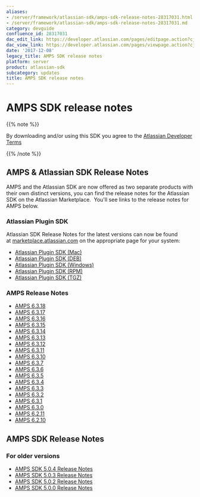 ```yaml
---
aliases:
- /server/framework/atlassian-sdk/amps-sdk-release-notes-28317031.html
- /server/framework/atlassian-sdk/amps-sdk-release-notes-28317031.md
category: devguide
confluence_id: 28317031
dac_edit_link: https://developer.atlassian.com/pages/editpage.action?cjm=wozere&pageId=28317031
dac_view_link: https://developer.atlassian.com/pages/viewpage.action?cjm=wozere&pageId=28317031
date: '2017-12-08'
legacy_title: AMPS SDK release notes
platform: server
product: atlassian-sdk
subcategory: updates
title: AMPS SDK release notes
---
```

# AMPS SDK release notes

{{% note %}}

By downloading and/or using this SDK you agree to the <span class="underline">[Atlassian Developer Terms](https://developer.atlassian.com/platform/marketplace/atlassian-developer-terms/)</span>

{{% /note %}}

## AMPS & Atlassian SDK Release Notes

AMPS and the Atlassian SDK are now offered as two separate products with their own distinct versions, you can find the release notes for the Atlassian SDK on the Atlassian Marketplace.  You'll see links to the release notes for AMPS below.

### 

### Atlassian Plugin SDK

Atlassian SDK Release Notes for the latest versions can now be found at <a href="https://marketplace.atlassian.com/" class="external-link">marketplace.atlassian.com</a> on the appropriate page for your system:

-   <a href="https://marketplace.atlassian.com/plugins/atlassian-plugin-sdk-mac/server/versionhistory" class="external-link">Atlassian Plugin SDK (Mac)</a>
-   <a href="https://marketplace.atlassian.com/plugins/atlassian-plugin-sdk-deb/cloud/versionhistory" class="external-link">Atlassian Plugin SDK (DEB)</a>
-   <a href="https://marketplace.atlassian.com/plugins/atlassian-plugin-sdk-windows/server/versionhistory" class="external-link">Atlassian Plugin SDK (Windows)</a>
-   <a href="https://marketplace.atlassian.com/plugins/atlassian-plugin-sdk-rpm/server/versionhistory" class="external-link">Atlassian Plugin SDK (RPM)</a>
-   <a href="https://marketplace.atlassian.com/plugins/atlassian-plugin-sdk-tgz/server/versionhistory" class="external-link">Atlassian Plugin SDK (TGZ)</a>

### AMPS Release Notes

-   [AMPS 6.3.18](/server/framework/atlassian-sdk/amps-6-3-18)
-   [AMPS 6.3.17](/server/framework/atlassian-sdk/amps-6-3-17)
-   [AMPS 6.3.16](/server/framework/atlassian-sdk/amps-6-3-16)
-   [AMPS 6.3.15](/server/framework/atlassian-sdk/amps-6-3-15)
-   [AMPS 6.3.14](/server/framework/atlassian-sdk/amps-6-3-14)
-   [AMPS 6.3.13](/server/framework/atlassian-sdk/amps-6-3-13)
-   [AMPS 6.3.12](/server/framework/atlassian-sdk/amps-6-3-12)
-   [AMPS 6.3.11](/server/framework/atlassian-sdk/amps-6-3-11)
-   [AMPS 6.3.10](/server/framework/atlassian-sdk/amps-6-3-10)
-   [AMPS 6.3.7](/server/framework/atlassian-sdk/amps-6-3-7)
-   [AMPS 6.3.6](/server/framework/atlassian-sdk/amps-6-3-6)
-   [AMPS 6.3.5](/server/framework/atlassian-sdk/amps-6-3-5)
-   [AMPS 6.3.4](/server/framework/atlassian-sdk/amps-6-3-4)
-   [AMPS 6.3.3](/server/framework/atlassian-sdk/amps-6-3-3)
-   [AMPS 6.3.2](/server/framework/atlassian-sdk/amps-6-3-2)
-   [AMPS 6.3.1](/server/framework/atlassian-sdk/amps-6-3-1)
-   [AMPS 6.3.0](/server/framework/atlassian-sdk/amps-6-3-0)
-   [AMPS 6.2.11](/server/framework/atlassian-sdk/amps-6-2-11)
-   [AMPS 6.2.10](/server/framework/atlassian-sdk/amps-6-2-10)

## AMPS SDK Release Notes

### For older versions

-   [AMPS SDK 5.0.4 Release Notes](/server/framework/atlassian-sdk/amps-sdk-5-0-4-release-notes)
-   [AMPS SDK 5.0.3 Release Notes](/server/framework/atlassian-sdk/amps-sdk-5-0-3-release-notes)
-   [AMPS SDK 5.0.2 Release Notes](/server/framework/atlassian-sdk/amps-sdk-5-0-2-release-notes)
-   [AMPS SDK 5.0.0 Release Notes](/server/framework/atlassian-sdk/amps-sdk-5-0-0-release-notes)
